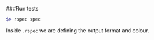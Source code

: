 ###Run tests
```ruby
$> rspec spec
```

Inside `.rspec` we are defining the output format and colour.